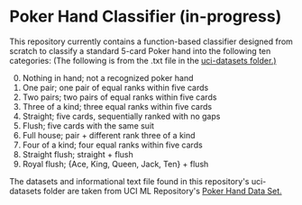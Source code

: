 # Poker Hand Classifier (in-progress)


This repository currently contains a function-based classifier designed from scratch to classify a standard 5-card Poker hand into the following ten categories:
(The following is from the .txt file in the [uci-datasets folder.)](https://github.com/asattiraju13/poker-hand-classifier/tree/main/uci-datasets)


   0. Nothing in hand; not a recognized poker hand 
   1. One pair; one pair of equal ranks within five cards
   2. Two pairs; two pairs of equal ranks within five cards
   3. Three of a kind; three equal ranks within five cards
   4. Straight; five cards, sequentially ranked with no gaps
   5. Flush; five cards with the same suit
   6. Full house; pair + different rank three of a kind
   7. Four of a kind; four equal ranks within five cards
   8. Straight flush; straight + flush
   9. Royal flush; {Ace, King, Queen, Jack, Ten} + flush
      
 The datasets and informational text file found in this repository's uci-datasets folder are taken from UCI ML Repository's [Poker Hand Data Set.](https://archive.ics.uci.edu/ml/datasets/Poker+Hand)
